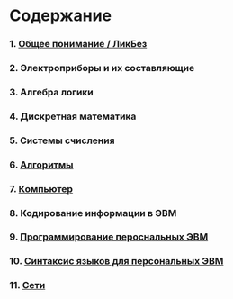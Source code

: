 # Содержание


### 1. [Общее понимание / ЛикБез](https://github.com/exc777/lessons/1.md)
### 2. Электроприборы и их составляющие
### 3. Алгебра логики
### 4. Дискретная математика
### 5. Системы счисления
### 6. [Алгоритмы](https://github.com/exc777/lessons/algorithms.md)
### 7. [Компьютер](https://github.com/exc777/lessons/computer.md)
### 8. Кодирование информации в ЭВМ
### 9. [Программирование пероснальных ЭВМ](https://github.com/exc777/lessons/programming.md)
### 10. [Синтаксис языков для персональных ЭВМ](https://github.com/exc777/lessons/langSyntax.md)
### 11. [Сети](https://github.com/exc777/lessons/networks.md)
